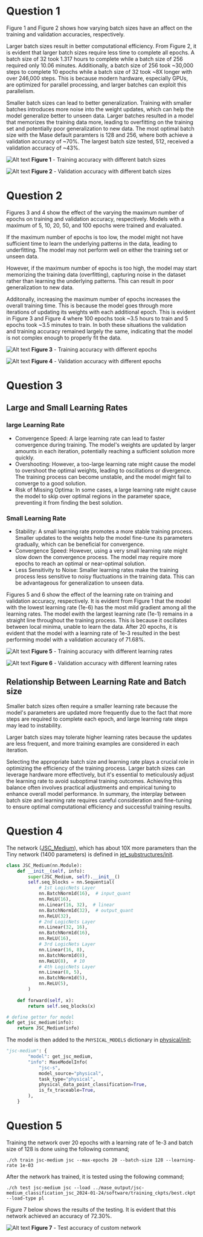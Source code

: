 # Question 1
Figure 1 and Figure 2 shows how varying batch sizes have an affect on the training and validation accuracies, respectively.

Larger batch sizes result in better computational efficiency. From Figure 2, it is evident that larger batch sizes require less time to complete all epochs. A batch size of 32 took 1.317 hours to complete while a batch size of 256 required only 10.06 minutes. Additionally, a batch size of 256 took ~30,000 steps to complete 10 epochs while a batch size of 32 took ~8X longer with over 246,000 steps. This is because modern hardware, especially GPUs, are optimized for parallel processing, and larger batches can exploit this parallelism.

Smaller batch sizes can lead to better generalization. Training with smaller batches introduces more noise into the weight updates, which can help the model generalize better to unseen data. Larger batches resulted in a model that memorizes the training data more, leading to overfitting on the training set and potentially poor generalization to new data. The most optimal batch size with the Mase default paramters is 128 and 256, where both achieve a validation accuracy of ~70%. The largest batch size tested, 512, received a validation accuracy of ~43%.

<!-- The figure below shows the results of varying the batch size for the jsc-tiny model over 10 epochs. Batch sizes of 64, 128, 256, and 512.
After 10 epochs, the model with a batch size of 64 has a test accuracy of 49.50%, batch size of 128 has an accuracy of 51.87%, batch size of 256 has an accuracy of 50.48% while a batch size of 512 has an accuracy of 44.64%. -->

![Alt text](lab_1_media/epochs_train_acc_step.png)
**Figure 1** - Training accuracy with different batch sizes


![Alt text](lab_1_media/batch_val_acc_epoch.png)
**Figure 2** - Validation accuracy with different batch sizes

# Question 2
Figures 3 and 4 show the effect of the varying the maximum number of epochs on training and validation accuracy, respectively. Models with a maximum of 5, 10, 20, 50, and 100 epochs were trained and evaluated. 

If the maximum number of epochs is too low, the model might not have sufficient time to learn the underlying patterns in the data, leading to underfitting. The model may not perform well on either the training set or unseen data.

However, if the maximum number of epochs is too high, the model may start memorizing the training data (overfitting), capturing noise in the dataset rather than learning the underlying patterns. This can result in poor generalization to new data.

Additonally, increasing the maximum number of epochs increases the overall training time. This is because the model goes through more iterations of updating its weights with each additional epoch. This is evident in Figure 3 and Figure 4 where 100 epochs took ~3.5 hours to train and 5 epochs took ~3.5 minutes to train. In both these situations the validation and training accuracy remained largely the same, indicating that the model is not complex enough to properly fit the data. 

<!-- To show the impact of this, the jsc-tiny model was used with a batch size of 128 over 5, 10, and 20 epochs. 
After 5 epochs, the accuracy is 50.26%, it is 51.87% after 10 epochs and x% after 20 epochs.  -->

![Alt text](lab_1_media/epochs_train_acc_step.png)
**Figure 3** - Training accuracy with different epochs

![Alt text](lab_1_media/epochs_val_acc_epoch.png)
**Figure 4** - Validation accuracy with different epochs

# Question 3
## Large and Small Learning Rates
### large Learning Rate
- Convergence Speed: A large learning rate can lead to faster convergence during training. The model's weights are updated by larger amounts in each iteration, potentially reaching a sufficient solution more quickly.
- Overshooting: However, a too-large learning rate might cause the model to overshoot the optimal weights, leading to oscillations or divergence. The training process can become unstable, and the model might fail to converge to a good solution.
- Risk of Missing Optima: In some cases, a large learning rate might cause the model to skip over optimal regions in the parameter space, preventing it from finding the best solution.

### Small Learning Rate
- Stability: A small learning rate promotes a more stable training process. Smaller updates to the weights help the model fine-tune its parameters gradually, which can be beneficial for convergence.
- Convergence Speed: However, using a very small learning rate might slow down the convergence process. The model may require more epochs to reach an optimal or near-optimal solution.
- Less Sensitivity to Noise: Smaller learning rates make the training process less sensitive to noisy fluctuations in the training data. This can be advantageous for generalization to unseen data.

Figures 5 and 6 show the effect of the learning rate on training and validation accuracy, respectively. It is evident from Figure 1 that the model with the lowest learning rate (1e-6) has the most mild gradient among all the learning rates. The model ewith the largest learning rate (1e-1) remains in a straight line throughout the training process. This is because it oscillates between local minima, unable to learn the data. After 20 epochs, it is evident that the model with a learning rate of 1e-3 resulted in the best performing model with a validation accuracy of 71.68%. 

![Alt text](lab_1_media/lr_train_acc_step.png)
**Figure 5** - Training accuracy with different learning rates

![Alt text](lab_1_media/lr_val_acc_epoch.png)
**Figure 6** - Validation accuracy with different learning rates

## Relationship Between Learning Rate and Batch size
Smaller batch sizes often require a smaller learning rate because the model's parameters are updated more frequently due to the fact that more steps are required to complete each epoch, and large learning rate steps may lead to instability.

Larger batch sizes may tolerate higher learning rates because the updates are less frequent, and more training examples are considered in each iteration.


Selecting the appropriate batch size and learning rate plays a crucial role in optimizing the efficiency of the training process. Larger batch sizes can leverage hardware more effectively, but it's essential to meticulously adjust the learning rate to avoid suboptimal training outcomes. Achieving this balance often involves practical adjustments and empirical tuning to enhance overall model performance. In summary, the interplay between batch size and learning rate requires careful consideration and fine-tuning to ensure optimal computational efficiency and successful training results.

# Question 4
The network ([JSC_Medium](../machop/chop/models/physical/jet_substructure/__init__.py)), which has about 10X more parameters than the Tiny network (1400 parameters) is defined in [jet_substructures/init](../machop/chop/models/physical/jet_substructure/__init__.py).

```python
class JSC_Medium(nn.Module):
    def __init__(self, info):
        super(JSC_Medium, self).__init__()
        self.seq_blocks = nn.Sequential(
            # 1st LogicNets Layer
            nn.BatchNorm1d(16),  # input_quant      
            nn.ReLU(16),
            nn.Linear(16, 32),  # linear
            nn.BatchNorm1d(32),  # output_quant      
            nn.ReLU(32),
            # 2nd LogicNets Layer
            nn.Linear(32, 16),  
            nn.BatchNorm1d(16),  
            nn.ReLU(16),
            # 3rd LogicNets Layer
            nn.Linear(16, 8),  
            nn.BatchNorm1d(8),  
            nn.ReLU(8),  # 10
            # 4th LogicNets Layer
            nn.Linear(8, 5),
            nn.BatchNorm1d(5),
            nn.ReLU(5),
        )
        
    def forward(self, x):
        return self.seq_blocks(x)

# define getter for model
def get_jsc_medium(info):
    return JSC_Medium(info)
```

The model is then added to the `PHYSICAL_MODELS` dictionary in [physical/init](../machop/chop/models/physical/__init__.py);

```python
"jsc-medium": {
        "model": get_jsc_medium,
        "info": MaseModelInfo(
            "jsc-s",
            model_source="physical",
            task_type="physical",
            physical_data_point_classification=True,
            is_fx_traceable=True,
        ),
    }
```

# Question 5
Training the network over 20 epochs with a learning rate of 1e-3 and batch size of 128 is done using the following command;

```
./ch train jsc-medium jsc --max-epochs 20 --batch-size 128 --learning-rate 1e-03
```

After the network has trained, it is tested using the following command;

```
./ch test jsc-medium jsc --load ../mase_output/jsc-medium_classification_jsc_2024-01-24/software/training_ckpts/best.ckpt --load-type pl
```

Figure 7 below shows the results of the testing. It is evident that this network achieved an accuracy of 72.30%. 

![Alt text](lab_1_media/lab_1_task_5.png)
**Figure 7** - Test accuracy of custom network

<!-- Furthermore, the network is tested againt the Tiny network in order to fully evaluate it. -->





